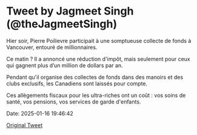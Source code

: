 # Tweet by Jagmeet Singh (@theJagmeetSingh)

Hier soir, Pierre Poilievre participait à une somptueuse collecte de fonds à Vancouver, entouré de millionnaires.

Ce matin ? Il a annoncé une réduction d'impôt, mais seulement pour ceux qui gagnent plus d’un million de dollars par an.

Pendant qu'il organise des collectes de fonds dans des manoirs et des clubs exclusifs, les Canadiens sont laissés pour compte.

Ces allègements fiscaux pour les ultra-riches ont un coût : vos soins de santé, vos pensions, vos services de garde d'enfants.

Date: 2025-01-16 19:46:42

[Original Tweet](https://x.com/theJagmeetSingh/status/1879978607017066531)
